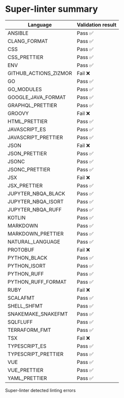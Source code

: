 # Super-linter summary

<!-- textlint-disable terminology -->

| Language              | Validation result |
| --------------------- | ----------------- |
| ANSIBLE               | Pass ✅           |
| CLANG_FORMAT          | Pass ✅           |
| CSS                   | Pass ✅           |
| CSS_PRETTIER          | Pass ✅           |
| ENV                   | Pass ✅           |
| GITHUB_ACTIONS_ZIZMOR | Fail ❌           |
| GO                    | Pass ✅           |
| GO_MODULES            | Pass ✅           |
| GOOGLE_JAVA_FORMAT    | Pass ✅           |
| GRAPHQL_PRETTIER      | Pass ✅           |
| GROOVY                | Fail ❌           |
| HTML_PRETTIER         | Pass ✅           |
| JAVASCRIPT_ES         | Pass ✅           |
| JAVASCRIPT_PRETTIER   | Pass ✅           |
| JSON                  | Fail ❌           |
| JSON_PRETTIER         | Pass ✅           |
| JSONC                 | Pass ✅           |
| JSONC_PRETTIER        | Pass ✅           |
| JSX                   | Fail ❌           |
| JSX_PRETTIER          | Pass ✅           |
| JUPYTER_NBQA_BLACK    | Pass ✅           |
| JUPYTER_NBQA_ISORT    | Pass ✅           |
| JUPYTER_NBQA_RUFF     | Pass ✅           |
| KOTLIN                | Pass ✅           |
| MARKDOWN              | Pass ✅           |
| MARKDOWN_PRETTIER     | Pass ✅           |
| NATURAL_LANGUAGE      | Pass ✅           |
| PROTOBUF              | Fail ❌           |
| PYTHON_BLACK          | Pass ✅           |
| PYTHON_ISORT          | Pass ✅           |
| PYTHON_RUFF           | Pass ✅           |
| PYTHON_RUFF_FORMAT    | Pass ✅           |
| RUBY                  | Fail ❌           |
| SCALAFMT              | Pass ✅           |
| SHELL_SHFMT           | Pass ✅           |
| SNAKEMAKE_SNAKEFMT    | Pass ✅           |
| SQLFLUFF              | Pass ✅           |
| TERRAFORM_FMT         | Pass ✅           |
| TSX                   | Fail ❌           |
| TYPESCRIPT_ES         | Pass ✅           |
| TYPESCRIPT_PRETTIER   | Pass ✅           |
| VUE                   | Pass ✅           |
| VUE_PRETTIER          | Pass ✅           |
| YAML_PRETTIER         | Pass ✅           |

<!-- textlint-enable terminology -->

Super-linter detected linting errors
